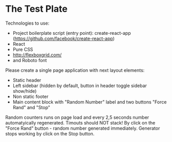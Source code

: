 The Test Plate
==============
Technologies to use:
- Project boilerplate script (entry point): create-react-app (https://github.com/facebook/create-react-app)
- React
- Pure CSS
- http://flexboxgrid.com/
- and Roboto font

Please create a single page application with next layout elements:
- Static header
- Left sidebar (hidden by default, button in header toggle sidebar show/hide)
- Non static footer
- Main content block with "Random Number" label and two buttons "Force Rand" and "Stop"

Random counters runs on page load and every 2,5 seconds number automatyically regenerated.
Timouts should NOT stack!
By click on the "Force Rand" button - random number generated immediately.
Generator stops working by click on the Stop button.
